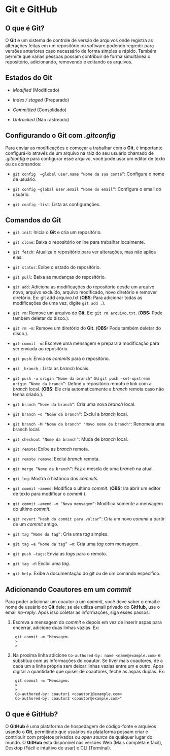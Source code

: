 # Git e GitHub

## O que é Git?

O **Git** é um sistema de controle de versão de arquivos onde registra as alterações feitas em um repositório ou software podendo regredir para versões anteriores caso necessário de forma simples e rápido. Também permite que varias pessoas possam contribuir de forma simultânea o repositório, adicionando, removendo e editando os arquivos.


## Estados do **Git**

* *Modified* (Modificado) 

* *Index / staged* (Preparado)

* *Committed* (Consolidado)

* *Untracked* (Não rastreado)


## Configurando o **Git** com *.gitconfig*

Para enviar as modificações e começar a trabalhar com o **Git**, é importante configurá-lo através de um arquivo na raiz do seu usuário chamado de *.gitconfig* e para configurar esse arquivo, você pode usar um editor de texto ou os comandos:

* `git config  —global user.name “Nome da sua conta”`: Configura o nome de usuário.

* `git config —global user.email “Nome do email”`: Configura o email do usuário.

* `git config —list`: Lista as configurações.


## Comandos do **Git**

* `git init`: Inicia o **Git** e cria um repositório.

* `git clone`: Baixa o repositório online para trabalhar localmente.

* `git fetch`: Atualiza o repositório para ver alterações, mas não aplica elas.

* `git status`: Exibe o estado do repositório.

* `git pull`: Baixa as mudanças do repositório.

* `git add`: Adiciona as modificações do repositório desde um arquivo novo, arquivo excluído, arquivo modificado, novo diretório e remover diretório. Ex: git add arquivo.txt (**OBS**: Para adicionar todas as modificações de uma vez, digite `git add .`).

* `git rm`: Remove um arquivo do **Git**. Ex: `git rm arquivo.txt`. (**OBS:** Pode também deletar do disco.).

* `git rm –m`: Remove um diretório do **Git**. (**OBS:** Pode também deletar do disco.).

* `git commit -m`: Escreve uma mensagem e prepara a modificação para ser enviada ao repositório.

* `git push`: Envia os _commits_ para o repositório.

* `git _branch_`: Lista as _branch_ locais.

* `git push -u origin "Nome da branch"` ou `git push —set-upstream origin “Nome da branch”`: Define o repositório remoto e link com a _branch_ local. (**OBS**: Ele cria automaticamente a _branch_ remota caso não tenha criado.).

* `git branch “Nome da branch”`: Cria uma nova _branch_ local.

* `git branch –d “Nome da branch”`: Exclui a _branch_ local.

* `git branch -M "Nome da branch" "Novo nome da branch"`: Renomeia uma branch local.

* `git checkout “Nome da branch”`: Muda de _branch_ local.

* `git remote`: Exibe as _branch_ remota.

* `git remote remove`: Exclui _branch_ remota.

* `git merge “Nome da branch”`: Faz a mescla de uma _branch_ na atual.

* `git log`: Mostra o histórico dos _commits_.

* `git commit —amend`: Modifica o ultimo _commit_. (**OBS:** Ira abrir um editor de texto para modificar o _commit_.).

* `git commit —amend –m “Nova mensagem”`: Modifica somente a mensagem do ultimo _commit_.

* `git revert “Hash do commit para voltar”`: Cria um novo _commit_ a partir de um _commit_ antigo.

* `git tag “Nome da tag”`: Cria uma _tag_ simples.

* `git tag –a “Nome da tag” –m`: Cria uma _tag_ com mensagem.

* `git push —tags`: Envia as _tags_ para o remoto.

* `git tag -d`: Exclui uma _tag_.

* `git help`: Exibe a documentação do git ou de um comando especifico.


## Adicionando Coautores em um *commit*

Para poder adicionar um coautor a um *commit*, você deve saber o email e nome de usuário do **Git** dele; se ele utiliza email privado do **GitHub,** use o email *no-reply*. Apos isso coletar as informações, siga esses passos:

1. Escreva a mensagem do *commit* e depois em vez de inserir aspas para encerrar, adicione duas linhas vazias. Ex:

        git commit -m "Mensagem.
        >
        >

2. Na proxima linha adicione `Co-authored-by: name <name@example.com>` e substitua com as informações do coautor. Se tiver mais coautores, de a cada um a linha própria sem deixar linhas vazias entre um e outro. Apos digitar a quantidade que quiser de coautores, feche as aspas duplas. Ex: 

        git commit -m "Mensagem.
        >
        >
        Co-authored-by: coautor1 <coautor1@example.com>
        Co-authored-by: coautor2 <coautor@example.com>"


## O que é **GitHub**?

O **GitHub** é uma plataforma de hospedagem de código-fonte e arquivos usando o **Git**, permitindo que usuários da plataforma possam criar e contribuir com projetos privados ou *open source* de qualquer lugar do mundo. O **GitHub** esta disponível nas versões Web (Mais completa e fácil), Desktop (Fácil e intuitivo de usar) e CLI (Terminal).